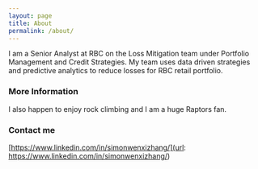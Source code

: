 ```yaml
---
layout: page
title: About
permalink: /about/
---
```

I am a Senior Analyst at RBC on the Loss Mitigation team under Portfolio Management and Credit Strategies. My team uses data driven strategies and predictive analytics to reduce losses for RBC retail portfolio.

### More Information

I also happen to enjoy rock climbing and I am a huge Raptors fan.

### Contact me

[https://www.linkedin.com/in/simonwenxizhang/](url: https://www.linkedin.com/in/simonwenxizhang/)

